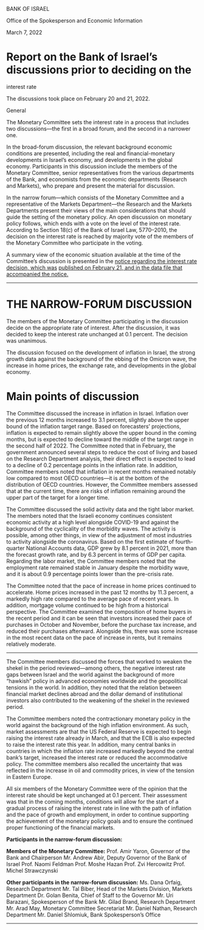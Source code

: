 BANK OF ISRAEL

Office of the Spokesperson and Economic Information

March 7, 2022

# Report on the Bank of Israel’s discussions prior to deciding on the
 interest rate

 The discussions took place on February 20 and 21, 2022.

 General

The Monetary Committee sets the interest rate in a process that includes two
discussions––the first in a broad forum, and the second in a narrower one.

In the broad-forum discussion, the relevant background economic conditions are
presented, including the real and financial-monetary developments in Israel’s economy,
and developments in the global economy. Participants in this discussion include the
members of the Monetary Committee, senior representatives from the various
departments of the Bank, and economists from the economic departments (Research
and Markets), who prepare and present the material for discussion.

In the narrow forum—which consists of the Monetary Committee and a representative
of the Markets Department—the Research and the Markets Departments present their
views of the main considerations that should guide the setting of the monetary policy.
An open discussion on monetary policy follows, which ends with a vote on the level of
the interest rate. According to Section 18(c) of the Bank of Israel Law, 5770–2010, the
decision on the interest rate is reached by majority vote of the members of the Monetary
Committee who participate in the voting.

A summary view of the economic situation available at the time of the Committee’s
discussion is presented in the [notice regarding the interest rate decision, which was](https://www.boi.org.il/en/NewsAndPublications/PressReleases/Pages/21-2-22.aspx)
[published on February 21, and in the data file that accompanied the notice.](https://www.boi.org.il/en/NewsAndPublications/PressReleases/Documents/2022-2%20Presentation%20for%20Feb%2021%202022%20int%20rate.pptx?force_isolation=true)


-----

# THE NARROW-FORUM DISCUSSION

The members of the Monetary Committee participating in the discussion decide on the
appropriate rate of interest. After the discussion, it was decided to keep the interest rate
unchanged at 0.1 percent. The decision was unanimous.

The discussion focused on the development of inflation in Israel, the strong growth data
against the background of the ebbing of the Omicron wave, the increase in home prices,
the exchange rate, and developments in the global economy.

# Main points of discussion

The Committee discussed the increase in inflation in Israel. Inflation over the previous
12 months increased to 3.1 percent, slightly above the upper bound of the inflation
target range. Based on forecasters’ projections, inflation is expected to remain slightly
above the upper bound in the coming months, but is expected to decline toward the
middle of the target range in the second half of 2022. The Committee noted that in
February, the government announced several steps to reduce the cost of living and based
on the Research Department analysis, their direct effect is expected to lead to a decline
of 0.2 percentage points in the inflation rate. In addition, Committee members noted
that inflation in recent months remained notably low compared to most OECD
countries—it is at the bottom of the distribution of OECD countries. However, the
Committee members assessed that at the current time, there are risks of inflation
remaining around the upper part of the target for a longer time.

The Committee discussed the solid activity data and the tight labor market. The
members noted that the Israeli economy continues consistent economic activity at a
high level alongside COVID-19 and against the background of the cyclicality of the
morbidity waves. The activity is possible, among other things, in view of the adjustment
of most industries to activity alongside the coronavirus. Based on the first estimate of
fourth-quarter National Accounts data, GDP grew by 8.1 percent in 2021, more than
the forecast growth rate, and by 6.3 percent in terms of GDP per capita. Regarding the
labor market, the Committee members noted that the employment rate remained stable
in January despite the morbidity wave, and it is about 0.9 percentage points lower than
the pre-crisis rate.

The Committee noted that the pace of increase in home prices continued to accelerate.
Home prices increased in the past 12 months by 11.3 percent, a markedly high rate
compared to the average pace of recent years. In addition, mortgage volume continued
to be high from a historical perspective. The Committee examined the composition of
home buyers in the recent period and it can be seen that investors increased their pace
of purchases in October and November, before the purchase tax increase, and reduced
their purchases afterward. Alongside this, there was some increase in the most recent
data on the pace of increase in rents, but it remains relatively moderate.


-----

The Committee members discussed the forces that worked to weaken the shekel in the
period reviewed—among others, the negative interest rate gaps between Israel and the
world against the background of more “hawkish” policy in advanced economies
worldwide and the geopolitical tensions in the world. In addition, they noted that the
relation between financial market declines abroad and the dollar demand of institutional
investors also contributed to the weakening of the shekel in the reviewed period.

The Committee members noted the contractionary monetary policy in the world against
the background of the high inflation environment. As such, market assessments are that
the US Federal Reserve is expected to begin raising the interest rate already in March,
and that the ECB is also expected to raise the interest rate this year. In addition, many
central banks in countries in which the inflation rate increased markedly beyond the
central bank’s target, increased the interest rate or reduced the accommodative policy.
The committee members also recalled the uncertainty that was reflected in the increase
in oil and commodity prices, in view of the tension in Eastern Europe.

All six members of the Monetary Committee were of the opinion that the interest rate
should be kept unchanged at 0.1 percent. Their assessment was that in the coming
months, conditions will allow for the start of a gradual process of raising the interest
rate in line with the path of inflation and the pace of growth and employment, in order
to continue supporting the achievement of the monetary policy goals and to ensure the
continued proper functioning of the financial markets.

**Participants in the narrow-forum discussion:**

**Members of the Monetary Committee:**
Prof. Amir Yaron, Governor of the Bank and Chairperson
Mr. Andrew Abir, Deputy Governor of the Bank of Israel
Prof. Naomi Feldman
Prof. Moshe Hazan
Prof. Zvi Hercowitz
Prof. Michel Strawczynski

**Other participants in the narrow-forum discussion:**
Ms. Dana Orfaig, Research Department
Mr. Tal Biber, Head of the Markets Division, Markets Department
Dr. Golan Benita, Chief of Staff to the Governor
Mr. Uri Barazani, Spokesperson of the Bank
Mr. Gilad Brand, Research Department
Mr. Arad May, Monetary Committee Secretariat
Mr. Daniel Nathan, Research Department
Mr. Daniel Shlomiuk, Bank Spokesperson’s Office


-----

